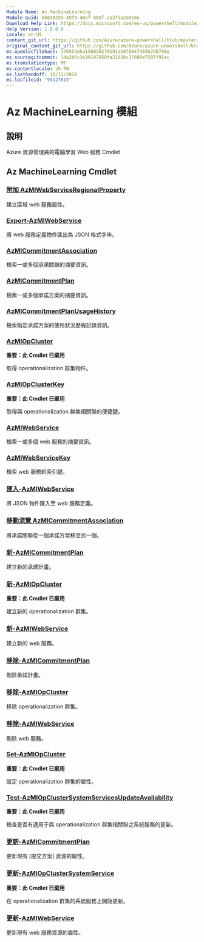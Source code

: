 ```yaml
---
Module Name: Az.MachineLearning
Module Guid: bb030259-49f9-46ef-806f-2a3f5a2e018e
Download Help Link: https://docs.microsoft.com/en-us/powershell/module/az.machinelearning
Help Version: 1.0.0.0
Locale: en-US
content_git_url: https://github.com/Azure/azure-powershell/blob/master/src/MachineLearning/MachineLearning/help/Az.MachineLearning.md
original_content_git_url: https://github.com/Azure/azure-powershell/blob/master/src/MachineLearning/MachineLearning/help/Az.MachineLearning.md
ms.openlocfilehash: 376554eba156838270191ab9f8847403b7d6798e
ms.sourcegitcommit: 1de2b6c3c99197958fa2101bc37680e7507f91ac
ms.translationtype: MT
ms.contentlocale: zh-TW
ms.lasthandoff: 10/13/2020
ms.locfileid: "94127615"
---
```

# Az MachineLearning 模組
## 說明
Azure 資源管理員的電腦學習 Web 服務 Cmdlet

## Az MachineLearning Cmdlet
### [附加 AzMlWebServiceRegionalProperty](Add-AzMlWebServiceRegionalProperty.md)
建立區域 web 服務屬性。

### [Export-AzMlWebService](Export-AzMlWebService.md)
將 web 服務定義物件匯出為 JSON 格式字串。

### [AzMlCommitmentAssociation](Get-AzMlCommitmentAssociation.md)
檢索一或多個承諾關聯的摘要資訊。

### [AzMlCommitmentPlan](Get-AzMlCommitmentPlan.md)
檢索一或多個承諾方案的摘要資訊。

### [AzMlCommitmentPlanUsageHistory](Get-AzMlCommitmentPlanUsageHistory.md)
檢索指定承諾方案的使用狀況歷程記錄資訊。

### [AzMlOpCluster](Get-AzMlOpCluster.md)
**重要：此 Cmdlet 已棄用**

取得 operationalization 群集物件。

### [AzMlOpClusterKey](Get-AzMlOpClusterKey.md)
**重要：此 Cmdlet 已棄用**

取得與 operationalization 群集相關聯的便捷鍵。

### [AzMlWebService](Get-AzMlWebService.md)
檢索一或多個 web 服務的摘要資訊。

### [AzMlWebServiceKey](Get-AzMlWebServiceKey.md)
檢索 web 服務的索引鍵。

### [匯入-AzMlWebService](Import-AzMlWebService.md)
將 JSON 物件匯入至 web 服務定義。

### [移動流覽 AzMlCommitmentAssociation](Move-AzMlCommitmentAssociation.md)
將承諾關聯從一個承諾方案移至另一個。

### [新-AzMlCommitmentPlan](New-AzMlCommitmentPlan.md)
建立新的承諾計畫。

### [新-AzMlOpCluster](New-AzMlOpCluster.md)
**重要：此 Cmdlet 已棄用**

建立新的 operationalization 群集。

### [新-AzMlWebService](New-AzMlWebService.md)
建立新的 web 服務。

### [移除-AzMlCommitmentPlan](Remove-AzMlCommitmentPlan.md)
刪除承諾計畫。

### [移除-AzMlOpCluster](Remove-AzMlOpCluster.md)
移除 operationalization 群集。

### [移除-AzMlWebService](Remove-AzMlWebService.md)
刪除 web 服務。

### [Set-AzMlOpCluster](Set-AzMlOpCluster.md)
**重要：此 Cmdlet 已棄用**

設定 operationalization 群集的屬性。

### [Test-AzMlOpClusterSystemServicesUpdateAvailability](Test-AzMlOpClusterSystemServicesUpdateAvailability.md)
**重要：此 Cmdlet 已棄用**

檢查是否有適用于與 operationalization 群集相關聯之系統服務的更新。

### [更新-AzMlCommitmentPlan](Update-AzMlCommitmentPlan.md)
更新現有 [提交方案] 資源的屬性。

### [更新-AzMlOpClusterSystemService](Update-AzMlOpClusterSystemService.md)
**重要：此 Cmdlet 已棄用**

在 operationalization 群集的系統服務上開始更新。

### [更新-AzMlWebService](Update-AzMlWebService.md)
更新現有 web 服務資源的屬性。

